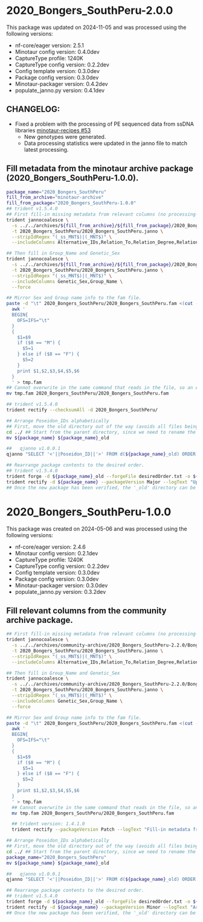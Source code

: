 # 2020_Bongers_SouthPeru-2.0.0
This package was updated on 2024-11-05 and was processed using the following versions:
 - nf-core/eager version:  2.5.1
 - Minotaur config version: 0.4.0dev
 - CaptureType profile: 1240K
 - CaptureType config version: 0.2.2dev
 - Config template version: 0.3.0dev
 - Package config version: 0.3.0dev
 - Minotaur-packager version: 0.4.2dev
 - populate_janno.py version: 0.4.1dev

## CHANGELOG:
 - Fixed a problem with the processing of PE sequenced data from ssDNA libraries [minotaur-recipes #53](https://github.com/poseidon-framework/minotaur-recipes/issues/53)
   - New genotypes were generated.
   - Data processing statistics were updated in the janno file to match latest processing.

## Fill metadata from the minotaur archive package (2020_Bongers_SouthPeru-1.0.0).

```bash
package_name="2020_Bongers_SouthPeru"
fill_from_archive="minotaur-archive"
fill_from_package="2020_Bongers_SouthPeru-1.0.0"
## trident v1.5.4.0
## First fill-in missing metadata from relevant columns (no processing-based info).
trident jannocoalesce \
  -s ../../archives/${fill_from_archive}/${fill_from_package}/2020_Bongers_SouthPeru.janno \
  -t 2020_Bongers_SouthPeru/2020_Bongers_SouthPeru.janno \
  --stripIdRegex "(_ss_MNT$)|(_MNT$)" \
  --includeColumns Alternative_IDs,Relation_To,Relation_Degree,Relation_Type,Relation_Note,Collection_ID,Country,Country_ISO,Location,Site,Latitude,Longitude,Date_Type,Date_C14_Labnr,Date_C14_Uncal_BP,Date_C14_Uncal_BP_Err,Date_BC_AD_Start,Date_BC_AD_Median,Date_BC_AD_Stop,Date_Note,MT_Haplogroup,Y_Haplogroup,Source_Tissue,Primary_Contact,Note,Keywords

## Then fill in Group_Name and Genetic_Sex
trident jannocoalesce \
  -s ../../archives/${fill_from_archive}/${fill_from_package}/2020_Bongers_SouthPeru.janno \
  -t 2020_Bongers_SouthPeru/2020_Bongers_SouthPeru.janno \
  --stripIdRegex "(_ss_MNT$)|(_MNT$)" \
  --includeColumns Genetic_Sex,Group_Name \
  --force

## Mirror Sex and Group name info to the fam file.
paste -d "\t" 2020_Bongers_SouthPeru/2020_Bongers_SouthPeru.fam <(cut -f 1-3 2020_Bongers_SouthPeru/2020_Bongers_SouthPeru.janno |tail -n +2) | \
  awk '
  BEGIN{
    OFS=IFS="\t"
  }
  {
    $1=$9
    if ($8 == "M") {
      $5=1
    } else if ($8 == "F") {
      $5=2
    }
    print $1,$2,$3,$4,$5,$6
  }
  ' > tmp.fam
## Cannot overwrite in the same command that reads in the file, so an extra mv is needed.
mv tmp.fam 2020_Bongers_SouthPeru/2020_Bongers_SouthPeru.fam

## trident v1.5.4.0
trident rectify --checksumAll -d 2020_Bongers_SouthPeru/

## Arrange Poseidon_IDs alphabetically
## First, move the old directory out of the way (avoids all files being renamed by trident forge)
cd ../ ## Start from the parent directory, since we need to rename the directory we were in.
mv ${package_name} ${package_name}_old

##   qjanno v1.0.0.1
qjanno "SELECT '<'||Poseidon_ID||'>' FROM d(${package_name}_old) ORDER BY Poseidon_ID" --raw --noOutHeader > desiredOrder.txt

## Rearrange package contents to the desired order.
## trident v1.5.4.0
trident forge -d ${package_name}_old --forgeFile desiredOrder.txt -o ${package_name} --ordered --preservePyml
trident rectify -d ${package_name} --packageVersion Major --logText "Updated package contents due to reprocessing of sequence data" --checksumAll
## Once the new package has been verified, the '_old' directory can be removed.
```

# 2020_Bongers_SouthPeru-1.0.0
This package was created on 2024-05-06 and was processed using the following versions:
 - nf-core/eager version:  2.4.6
 - Minotaur config version: 0.2.1dev
 - CaptureType profile: 1240K
 - CaptureType config version: 0.2.2dev
 - Config template version: 0.3.0dev
 - Package config version: 0.3.0dev
 - Minotaur-packager version: 0.3.0dev
 - populate_janno.py version: 0.3.2dev

## Fill relevant columns from the community archive package.

```bash
## First fill-in missing metadata from relevant columns (no processing-based info).
trident jannocoalesce \
  -s ../../archives/community-archive/2020_Bongers_SouthPeru-2.2.0/Bongers_SouthPeru.janno \
  -t 2020_Bongers_SouthPeru/2020_Bongers_SouthPeru.janno \
  --stripIdRegex "(_ss_MNT$)|(_MNT$)" \
  --includeColumns Alternative_IDs,Relation_To,Relation_Degree,Relation_Type,Relation_Note,Collection_ID,Country,Country_ISO,Location,Site,Latitude,Longitude,Date_Type,Date_C14_Labnr,Date_C14_Uncal_BP,Date_C14_Uncal_BP_Err,Date_BC_AD_Start,Date_BC_AD_Median,Date_BC_AD_Stop,Date_Note,MT_Haplogroup,Y_Haplogroup,Source_Tissue,Primary_Contact,Note,Keywords

## Then fill in Group_Name and Genetic_Sex
trident jannocoalesce \
  -s ../../archives/community-archive/2020_Bongers_SouthPeru-2.2.0/Bongers_SouthPeru.janno \
  -t 2020_Bongers_SouthPeru/2020_Bongers_SouthPeru.janno \
  --stripIdRegex "(_ss_MNT$)|(_MNT$)" \
  --includeColumns Genetic_Sex,Group_Name \
  --force

## Mirror Sex and Group name info to the fam file.
paste -d "\t" 2020_Bongers_SouthPeru/2020_Bongers_SouthPeru.fam <(cut -f 1-3 2020_Bongers_SouthPeru/2020_Bongers_SouthPeru.janno |tail -n +2) | \
  awk '
  BEGIN{
    OFS=IFS="\t"
  }
  {
    $1=$9
    if ($8 == "M") {
      $5=1
    } else if ($8 == "F") {
      $5=2
    }
    print $1,$2,$3,$4,$5,$6
  }
  ' > tmp.fam
  ## Cannot overwrite in the same command that reads in the file, so an extra mv is needed.
  mv tmp.fam 2020_Bongers_SouthPeru/2020_Bongers_SouthPeru.fam

  ## trident version: 1.4.1.0
  trident rectify --packageVersion Patch --logText "Fill-in metadata from community-archive: 2020_Bongers_SouthPeru-2.2.0" --checksumAll -d 2020_Bongers_SouthPeru/

## Arrange Poseidon_IDs alphabetically
## First, move the old directory out of the way (avoids all files being renamed by trident forge)
cd ../ ## Start from the parent directory, since we need to rename the directory we were in.
package_name="2020_Bongers_SouthPeru"
mv ${package_name} ${package_name}_old

##   qjanno v1.0.0.1
qjanno "SELECT '<'||Poseidon_ID||'>' FROM d(${package_name}_old) ORDER BY Poseidon_ID" --raw --noOutHeader > desiredOrder.txt

## Rearrange package contents to the desired order.
## trident v1.5.4.0
trident forge -d ${package_name}_old --forgeFile desiredOrder.txt -o ${package_name} --ordered --preservePyml
trident rectify -d ${package_name} --packageVersion Minor --logText "Arranged Poseidon_IDs alphabetically" --checksumAll
## Once the new package has been verified, the '_old' directory can be removed.
```
